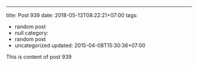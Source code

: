 ---
title: Post 939
date: 2018-05-13T08:22:21+07:00
tags:
  - random post
  - null
category:
  - random post
  - uncategorized
updated: 2015-04-08T15:30:36+07:00

This is content of post 939